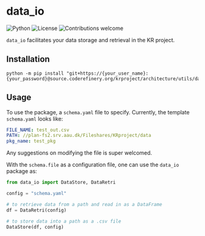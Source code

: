 # data_io

![Python](https://img.shields.io/badge/python-v3.8+-blue.svg)
![License](https://img.shields.io/badge/license-MIT-green.svg) <!--(https://opensource.org/licenses/MIT)-->
![Contributions welcome](https://img.shields.io/badge/contributions-welcome-orange.svg)

`data_io` facilitates your data storage and retrieval in the KR project.

## Installation

```shell
python -m pip install "git+https://{your_user_name}:{your_password}@source.coderefinery.org/krproject/architecture/utils/data_io.git#egg=data_io"
```

## Usage

To use the package, a `schema.yaml` file to specify. Currently, the template `schema.yaml` looks like:

```yaml
FILE_NAME: test_out.csv
PATH: //plan-fs2.srv.aau.dk/Fileshares/KRproject/data
pkg_name: test_pkg 
```

Any suggestions on modifying the file is super welcomed. </br>

With the `schema.file` as a configuration file, one can use the `data_io` package as:

```python
from data_io import DataStore, DataRetri

config = "schema.yaml"

# to retrieve data from a path and read in as a DataFrame
df = DataRetri(config)

# to store data into a path as a .csv file
DataStore(df, config)

```
